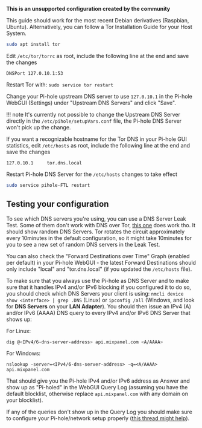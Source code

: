 **This is an unsupported configuration created by the community**

This guide should work for the most recent Debian derivatives (Raspbian, Ubuntu). Alternatively, you can follow a Tor Installation Guide for your Host System.

```bash
sudo apt install tor
```

Edit `/etc/tor/torrc` as root, include the following line at the end and save the changes

```
DNSPort 127.0.10.1:53
```

Restart Tor with: `sudo service tor restart`

Change your Pi-hole upstream DNS server to use `127.0.10.1` in the Pi-hole WebGUI (Settings) under "Upstream DNS Servers" and click "Save".

!!! note
    It's currently not possible to change the Upstream DNS Server directly in the `/etc/pihole/setupVars.conf` file, the Pi-hole DNS Server won't pick up the change.

If you want a recognizable hostname for the Tor DNS in your Pi-hole GUI statistics, edit `/etc/hosts` as root, include the following line at the end and save the changes

```
127.0.10.1     tor.dns.local
```

Restart Pi-hole DNS Server for the `/etc/hosts` changes to take effect

```bash
sudo service pihole-FTL restart
```

## Testing your configuration

To see which DNS servers you're using, you can use a DNS Server Leak Test. Some of them don't work with DNS over Tor, [this one](https://dns-leak.com/) does work tho. It should show random DNS Servers. Tor rotates the circuit approximately every 10minutes in the default configuration, so it might take 10minutes for you to see a new set of random DNS servers in the Leak Test.

You can also check the "Forward Destinations over Time" Graph (enabled per default) in your Pi-hole WebGUI - the latest Forward Destinations should only include "local" and "tor.dns.local" (if you updated the `/etc/hosts` file).

To make sure that you always use the Pi-hole as DNS Server and to make sure that it handles IPv4 and/or IPv6 blocking if you configured it to do so, you should check which DNS Servers your client is using: `nmcli device show <interface> | grep .DNS` (Linux) or `ipconfig /all` (Windows, and look for **DNS Servers** on your **LAN Adapter**). You should then issue an IPv4 (A) and/or IPv6 (AAAA) DNS query to every IPv4 and/or IPv6 DNS Server that shows up:

For Linux:

```bash
dig @<IPv4/6-dns-server-address> api.mixpanel.com <A/AAAA>
```

For Windows:

```shell
nslookup -server=<IPv4/6-dns-server-address> -q=<A/AAAA> api.mixpanel.com
```

That should give you the Pi-hole IPv4 and/or IPv6 address as Answer and show up as "Pi-holed" in the WebGUI Query Log (assuming you have the default blocklist, otherwise replace `api.mixpanel.com` with any domain on your blocklist).

If any of the queries don't show up in the Query Log you should make sure to configure your Pi-hole/network setup properly ([this thread might help](https://www.reddit.com/r/pihole/comments/7e0jg9/dns_over_tor/dq4kkvg/)).
